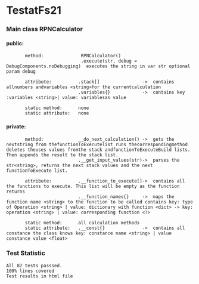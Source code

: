 # TestatFs21
### Main class RPNCalculator
#### public:
           method:              RPNCalculator()
                                .execute(str, debug = DebugComponents.noDebugging)  executes the string in var str optional param debug

           attribute:          .stack[]                ->  contains allnumbers andvariables <string>for the currentcalculation
                               .variables{}            ->  contains key :variables <string>| value: variablesas value

           static method:      none
           static attribute:   none

 #### private:
           method:             __do_next_calculation() ->  gets the nextstring from thefunctionToExecutelist runs thecorrespondingmethod deletes theuses values fromthe stack andfunctionToExecuteBuild lists. Then appends the result to the stack list.
                               .__get_input_values(str)->  parses the str<string>, returns the next stack values and the next functionToExecute list.

           attribute:          .__function_to_execute[]->  contains all the functions to execute. This list will be empty as the function returns
                               .__function_names{}     ->  maps the function name <string> to the function to be called contains key: type of Operation <string> | value: dictionary with function <dict> -> key: operation <string> | value: corresponding function <?>

           static method:      all calculation methods
           static attribute:   .__const{}              ->  contains all constance the class knows key: constance name <string> | value constance value <float>

### Test Statistic
    All 87 tests passsed.
    100% lines covered
    Test results in html file
